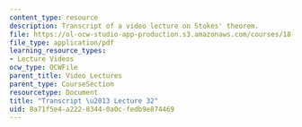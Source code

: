 ```yaml
---
content_type: resource
description: Transcript of a video lecture on Stokes' theorem.
file: https://ol-ocw-studio-app-production.s3.amazonaws.com/courses/18-02-multivariable-calculus-fall-2007/8a71f5e4a22283440a0cfedb9e874469_18_022007L32.pdf
file_type: application/pdf
learning_resource_types:
- Lecture Videos
ocw_type: OCWFile
parent_title: Video Lectures
parent_type: CourseSection
resourcetype: Document
title: "Transcript \u2013 Lecture 32"
uid: 8a71f5e4-a222-8344-0a0c-fedb9e874469
---
```

